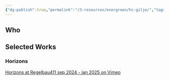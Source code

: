 ```yaml
---
{"dg-publish":true,"permalink":"/3-resources/evergreen/hc-gilje/","tags":["artist","🌲_Evergreen","🎨_Creative","🗒️_Note"],"updated":"2025-10-19T09:09:58.586-07:00"}
---
```


## Who

## Selected Works

### Horizons

[Horizons at Regelbau411 sep 2024 - jan 2025 on Vimeo](https://vimeo.com/1019505702)
